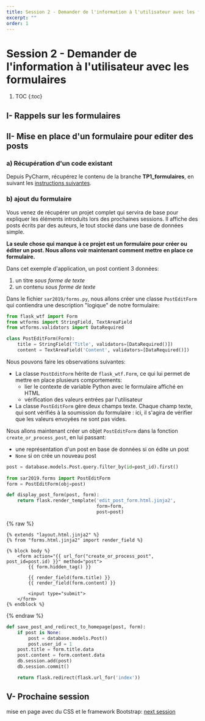 ```yaml
---
title: Session 2 - Demander de l'information à l'utilisateur avec les formulaires
excerpt: ""
order: 1
---
```


# Session 2 - Demander de l'information à l'utilisateur avec les formulaires

1. TOC
{:toc}

## I- Rappels sur les formulaires

## II- Mise en place d'un formulaire pour editer des posts

### a) Récupération d'un code existant

Depuis PyCharm, récupérez le contenu de la branche
**TP1_formulaires**, en suivant les [instructions
suivantes](git.html#r%C3%A9cup%C3%A9rer-le-code-dune-branche-git-avec-pycharm).

### b) ajout du formulaire

Vous venez de récupérer un projet complet qui servira de base pour
expliquer les éléments introduits lors des prochaines sessions. Il
affiche des posts écrits par des auteurs, le tout stocké dans une base
de données simple.

**La seule chose qui manque à ce projet est un formulaire pour créer
ou éditer un post. Nous allons voir maintenant comment mettre en place
ce formulaire.**

Dans cet exemple d'application, un post contient 3 données:
1. un titre _sous forme de texte_
2. un contenu _sous forme de texte_

Dans le fichier `sar2019/forms.py`, nous allons créer une classe
`PostEditForm` qui contiendra une description "logique" de notre
formulaire:

```python
from flask_wtf import Form
from wtforms import StringField, TextAreaField
from wtforms.validators import DataRequired

class PostEditForm(Form):
    title = StringField('Title', validators=[DataRequired()])
    content = TextAreaField('Content', validators=[DataRequired()])
```

Nous pouvons faire les observations suivantes:
* La classe `PostEditForm` hérite de `flask_wtf.Form`, ce qui lui
  permet de mettre en place plusieurs comportements:
    * lier le contexte de variable Python avec le formulaire affiché en HTML
    * vérification des valeurs entrées par l'utilisateur
* La classe `PostEditForm` gère deux champs texte. Chaque champ
  texte, qui sont vérifiés à la soumission du formulaire : ici, il
  s'agira de vérifier que les valeurs envoyées ne sont pas vides.

Nous allons maintenant créer un objet `PostEditForm` dans la fonction
`create_or_process_post`, en lui passant:
* une représentation d'un post en base de données si on édite un post
* `None` si on crée un nouveau post

```python
post = database.models.Post.query.filter_by(id=post_id).first()
    
from sar2019.forms import PostEditForm
form = PostEditForm(obj=post)
```

```python
def display_post_form(post, form):
    return flask.render_template('edit_post_form.html.jinja2',
                                 form=form,
                                 post=post)
```

{% raw %}
```jinja
{% extends "layout.html.jinja2" %}
{% from "forms.html.jinja2" import render_field %}

{% block body %}
    <form action="{{ url_for("create_or_process_post", post_id=post.id) }}" method="post">
        {{ form.hidden_tag() }}

        {{ render_field(form.title) }}
        {{ render_field(form.content) }}

        <input type="submit">
    </form>
{% endblock %}
```
{% endraw %}

```python
def save_post_and_redirect_to_homepage(post, form):
    if post is None:
        post = database.models.Post()
        post.user_id = 1
    post.title = form.title.data
    post.content = form.content.data
    db.session.add(post)
    db.session.commit()

    return flask.redirect(flask.url_for('index'))
```

## V- Prochaine session

mise en page avec du CSS et le framework Bootstrap: [next session](session3.html)

